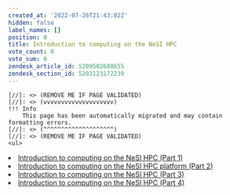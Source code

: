 ```yaml
---
created_at: '2022-07-26T21:43:02Z'
hidden: false
label_names: []
position: 0
title: Introduction to computing on the NeSI HPC
vote_count: 0
vote_sum: 0
zendesk_article_id: 5209502688655
zendesk_section_id: 5203123172239
---
```



    [//]: <> (REMOVE ME IF PAGE VALIDATED)
    [//]: <> (vvvvvvvvvvvvvvvvvvvv)
    !!! Info
        This page has been automatically migrated and may contain formatting errors.
    [//]: <> (^^^^^^^^^^^^^^^^^^^^)
    [//]: <> (REMOVE ME IF PAGE VALIDATED)
    <ul>
<li>
<a href="https://www.youtube.com/watch?v=RrFAb8Atsc0&amp;list=PLvbRzoDQPkuFsIzAWaIiYgs-kConq-Hjw" target="_self">Introduction to computing on the NeSI HPC (Part 1)</a> </li>
<li>
<a href="https://www.youtube.com/watch?v=8TNcFZvXSao&amp;list=PLvbRzoDQPkuFsIzAWaIiYgs-kConq-Hjw&amp;index=2" target="_self">Introduction to computing on the NeSI HPC platform (Part 2)</a> </li>
<li><a href="https://www.youtube.com/watch?v=0Vw4b7yY8o8&amp;list=PLvbRzoDQPkuFsIzAWaIiYgs-kConq-Hjw&amp;index=3" target="_self">Introduction to computing on the NeSI HPC (Part 3)</a></li>
<li><a href="https://www.youtube.com/watch?v=kXf6RkRQ6tU&amp;list=PLvbRzoDQPkuFsIzAWaIiYgs-kConq-Hjw&amp;index=4" target="_self">Introduction to computing on the NeSI HPC (Part 4)</a></li>
</ul>